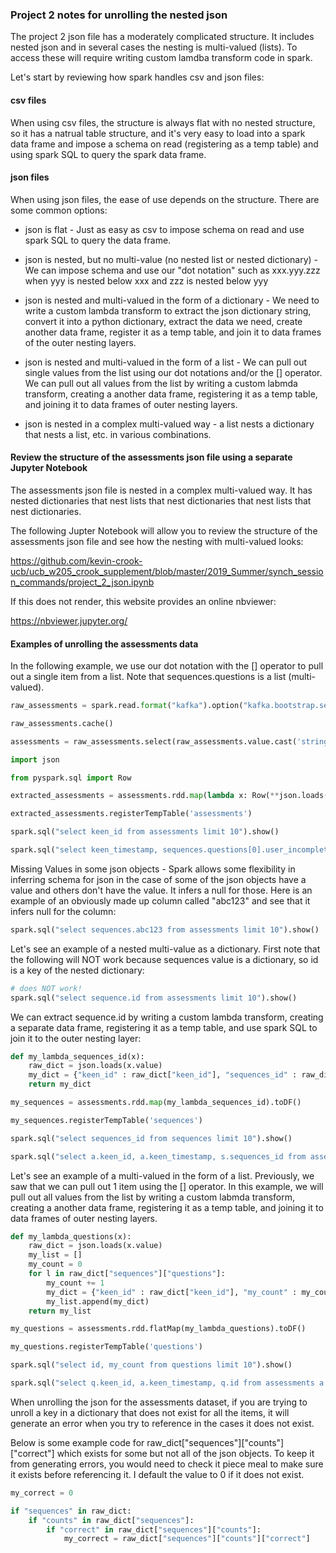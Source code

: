 ### Project 2 notes for unrolling the nested json  

The project 2 json file has a moderately complicated structure.  It includes nested json and in several cases the nesting is multi-valued (lists).  To access these will require writing custom lamdba transform code in spark.

Let's start by reviewing how spark handles csv and json files:

#### csv files

When using csv files, the structure is always flat with no nested structure, so it has a natrual table structure, and it's very easy to load into a spark data frame and impose a schema on read (registering as a temp table) and using spark SQL to query the spark data frame.

#### json files

When using json files, the ease of use depends on the structure.  There are some common options:

* json is flat - Just as easy as csv to impose schema on read and use spark SQL to query the data frame.

* json is nested, but no multi-value (no nested list or nested dictionary) - We can impose schema and use our "dot notation" such as xxx.yyy.zzz when yyy is nested below xxx and zzz is nested below yyy

* json is nested and multi-valued in the form of a dictionary - We need to write a custom lambda transform to extract the json dictionary string, convert it into a python dictionary, extract the data we need, create another data frame, register it as a temp table, and join it to data frames of the outer nesting layers.

* json is nested and multi-valued in the form of a list - We can pull out single values from the list using our dot notations and/or the [] operator.  We can pull out all values from the list by writing a custom labmda transform, creating a another data frame, registering it as a temp table, and joining it to data frames of outer nesting layers.

* json is nested in a complex multi-valued way - a list nests a dictionary that nests a list, etc. in various combinations.

#### Review the structure of the assessments json file using a separate Jupyter Notebook

The assessments json file is nested in a complex multi-valued way.  It has nested dictionaries that nest lists that nest dictionaries that nest lists that nest dictionaries. 

The following Jupter Notebook will allow you to review the structure of the assessments json file and see how the nesting with multi-valued looks:

https://github.com/kevin-crook-ucb/ucb_w205_crook_supplement/blob/master/2019_Summer/synch_session_commands/project_2_json.ipynb

If this does not render, this website provides an online nbviewer:

https://nbviewer.jupyter.org/

#### Examples of unrolling the assessments data

In the following example, we use our dot notation with the [] operator to pull out a single item from a list.  Note that sequences.questions is a list (multi-valued).
```python
raw_assessments = spark.read.format("kafka").option("kafka.bootstrap.servers", "kafka:29092").option("subscribe","assessments").option("startingOffsets", "earliest").option("endingOffsets", "latest").load() 

raw_assessments.cache()

assessments = raw_assessments.select(raw_assessments.value.cast('string'))

import json

from pyspark.sql import Row

extracted_assessments = assessments.rdd.map(lambda x: Row(**json.loads(x.value))).toDF()

extracted_assessments.registerTempTable('assessments')

spark.sql("select keen_id from assessments limit 10").show()

spark.sql("select keen_timestamp, sequences.questions[0].user_incomplete from assessments limit 10").show()
```

Missing Values in some json objects - Spark allows some flexibility in inferring schema for json in the case of some of the json objects have a value and others don't have the value.  It infers a null for those.  Here is an example of an obviously made up column called "abc123" and see that it infers null for the column:
```python
spark.sql("select sequences.abc123 from assessments limit 10").show()
```

Let's see an example of a nested multi-value as a dictionary.  First note that the following will NOT work because sequences value is a dictionary, so id is a key of the nested dictionary:
```python
# does NOT work!
spark.sql("select sequence.id from assessments limit 10").show()
```

We can extract sequence.id by writing a custom lambda transform, creating a separate data frame, registering it as a temp table, and use spark SQL to join it to the outer nesting layer:
```python
def my_lambda_sequences_id(x):
    raw_dict = json.loads(x.value)
    my_dict = {"keen_id" : raw_dict["keen_id"], "sequences_id" : raw_dict["sequences"]["id"]}
    return my_dict

my_sequences = assessments.rdd.map(my_lambda_sequences_id).toDF()

my_sequences.registerTempTable('sequences')

spark.sql("select sequences_id from sequences limit 10").show()

spark.sql("select a.keen_id, a.keen_timestamp, s.sequences_id from assessments a join sequences s on a.keen_id = s.keen_id limit 10").show()
```

Let's see an example of a multi-valued in the form of a list.  Previously, we saw that we can pull out 1 item using the [] operator. In this example, we will pull out all values from the list by writing a custom labmda transform, creating a another data frame, registering it as a temp table, and joining it to data frames of outer nesting layers.
```python
def my_lambda_questions(x):
    raw_dict = json.loads(x.value)
    my_list = []
    my_count = 0
    for l in raw_dict["sequences"]["questions"]:
        my_count += 1
        my_dict = {"keen_id" : raw_dict["keen_id"], "my_count" : my_count, "id" : l["id"]}
        my_list.append(my_dict)
    return my_list

my_questions = assessments.rdd.flatMap(my_lambda_questions).toDF()

my_questions.registerTempTable('questions')

spark.sql("select id, my_count from questions limit 10").show()

spark.sql("select q.keen_id, a.keen_timestamp, q.id from assessments a join questions q on a.keen_id = q.keen_id limit 10").show()
```

When unrolling the json for the assessments dataset, if you are trying to unroll a key in a dictionary that does not exist for all the items, it will generate an error when you try to reference in the cases it does not exist.

Below is some example code for raw_dict["sequences"]["counts"]["correct"] which exists for some but not all of the json objects.  To keep it from generating errors, you would need to check it piece meal to make sure it exists before referencing it.  I default the value to 0 if it does not exist.

```python
my_correct = 0

if "sequences" in raw_dict:
    if "counts" in raw_dict["sequences"]:
        if "correct" in raw_dict["sequences"]["counts"]:
            my_correct = raw_dict["sequences"]["counts"]["correct"]
```

